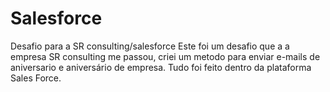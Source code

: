 # Salesforce
Desafio para a SR consulting/salesforce
Este foi um desafio que a a empresa SR consulting me passou, criei um metodo para enviar e-mails de aniversario e aniversário de empresa.
Tudo foi feito dentro da plataforma Sales Force.
